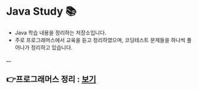 # Java Study 📚

- Java 학습 내용을 정리하는 저장소입니다.  
- 주로 프로그래머스에서 교육을 듣고 정리하였으며, 코딩테스트 문제들을 하나씩 풀어나가 정리하고 있습니다.

__

## 👉프로그래머스 정리 : [보기](./src/프로그래머스)

